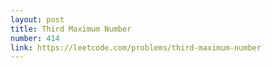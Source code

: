 ```yaml
---
layout: post
title: Third Maximum Number
number: 414
link: https://leetcode.com/problems/third-maximum-number
---
```


